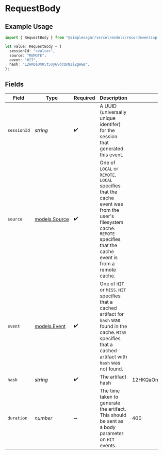 # RequestBody

## Example Usage

```typescript
import { RequestBody } from "@simplesagar/vercel/models/recordeventsop.js";

let value: RequestBody = {
  sessionId: "<value>",
  source: "REMOTE",
  event: "HIT",
  hash: "12HKQaOmR5t5Uy6vdcQsNIiZgHGB",
};
```

## Fields

| Field                                                                                                                                                                    | Type                                                                                                                                                                     | Required                                                                                                                                                                 | Description                                                                                                                                                              | Example                                                                                                                                                                  |
| ------------------------------------------------------------------------------------------------------------------------------------------------------------------------ | ------------------------------------------------------------------------------------------------------------------------------------------------------------------------ | ------------------------------------------------------------------------------------------------------------------------------------------------------------------------ | ------------------------------------------------------------------------------------------------------------------------------------------------------------------------ | ------------------------------------------------------------------------------------------------------------------------------------------------------------------------ |
| `sessionId`                                                                                                                                                              | *string*                                                                                                                                                                 | :heavy_check_mark:                                                                                                                                                       | A UUID (universally unique identifer) for the session that generated this event.                                                                                         |                                                                                                                                                                          |
| `source`                                                                                                                                                                 | [models.Source](../models/source.md)                                                                                                                                     | :heavy_check_mark:                                                                                                                                                       | One of `LOCAL` or `REMOTE`. `LOCAL` specifies that the cache event was from the user's filesystem cache. `REMOTE` specifies that the cache event is from a remote cache. |                                                                                                                                                                          |
| `event`                                                                                                                                                                  | [models.Event](../models/event.md)                                                                                                                                       | :heavy_check_mark:                                                                                                                                                       | One of `HIT` or `MISS`. `HIT` specifies that a cached artifact for `hash` was found in the cache. `MISS` specifies that a cached artifact with `hash` was not found.     |                                                                                                                                                                          |
| `hash`                                                                                                                                                                   | *string*                                                                                                                                                                 | :heavy_check_mark:                                                                                                                                                       | The artifact hash                                                                                                                                                        | 12HKQaOmR5t5Uy6vdcQsNIiZgHGB                                                                                                                                             |
| `duration`                                                                                                                                                               | *number*                                                                                                                                                                 | :heavy_minus_sign:                                                                                                                                                       | The time taken to generate the artifact. This should be sent as a body parameter on `HIT` events.                                                                        | 400                                                                                                                                                                      |